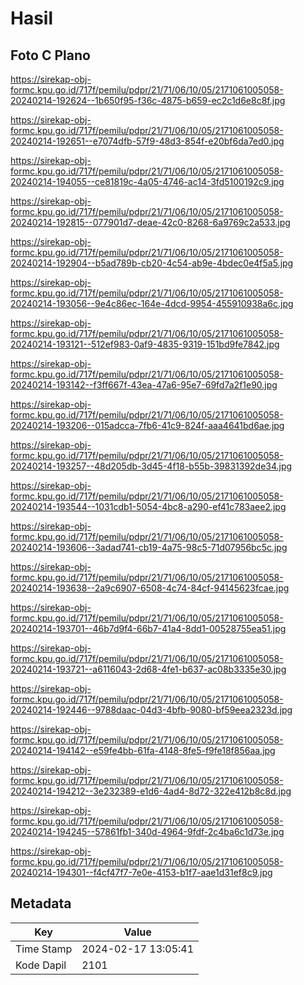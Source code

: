 # Hasil

## Foto C Plano

https://sirekap-obj-formc.kpu.go.id/717f/pemilu/pdpr/21/71/06/10/05/2171061005058-20240214-192624--1b650f95-f36c-4875-b659-ec2c1d6e8c8f.jpg

https://sirekap-obj-formc.kpu.go.id/717f/pemilu/pdpr/21/71/06/10/05/2171061005058-20240214-192651--e7074dfb-57f9-48d3-854f-e20bf6da7ed0.jpg

https://sirekap-obj-formc.kpu.go.id/717f/pemilu/pdpr/21/71/06/10/05/2171061005058-20240214-194055--ce81819c-4a05-4746-ac14-3fd5100192c9.jpg

https://sirekap-obj-formc.kpu.go.id/717f/pemilu/pdpr/21/71/06/10/05/2171061005058-20240214-192815--077901d7-deae-42c0-8268-6a9769c2a533.jpg

https://sirekap-obj-formc.kpu.go.id/717f/pemilu/pdpr/21/71/06/10/05/2171061005058-20240214-192904--b5ad789b-cb20-4c54-ab9e-4bdec0e4f5a5.jpg

https://sirekap-obj-formc.kpu.go.id/717f/pemilu/pdpr/21/71/06/10/05/2171061005058-20240214-193056--9e4c86ec-164e-4dcd-9954-455910938a6c.jpg

https://sirekap-obj-formc.kpu.go.id/717f/pemilu/pdpr/21/71/06/10/05/2171061005058-20240214-193121--512ef983-0af9-4835-9319-151bd9fe7842.jpg

https://sirekap-obj-formc.kpu.go.id/717f/pemilu/pdpr/21/71/06/10/05/2171061005058-20240214-193142--f3ff667f-43ea-47a6-95e7-69fd7a2f1e90.jpg

https://sirekap-obj-formc.kpu.go.id/717f/pemilu/pdpr/21/71/06/10/05/2171061005058-20240214-193206--015adcca-7fb6-41c9-824f-aaa4641bd6ae.jpg

https://sirekap-obj-formc.kpu.go.id/717f/pemilu/pdpr/21/71/06/10/05/2171061005058-20240214-193257--48d205db-3d45-4f18-b55b-39831392de34.jpg

https://sirekap-obj-formc.kpu.go.id/717f/pemilu/pdpr/21/71/06/10/05/2171061005058-20240214-193544--1031cdb1-5054-4bc8-a290-ef41c783aee2.jpg

https://sirekap-obj-formc.kpu.go.id/717f/pemilu/pdpr/21/71/06/10/05/2171061005058-20240214-193606--3adad741-cb19-4a75-98c5-71d07956bc5c.jpg

https://sirekap-obj-formc.kpu.go.id/717f/pemilu/pdpr/21/71/06/10/05/2171061005058-20240214-193638--2a9c6907-6508-4c74-84cf-94145623fcae.jpg

https://sirekap-obj-formc.kpu.go.id/717f/pemilu/pdpr/21/71/06/10/05/2171061005058-20240214-193701--46b7d9f4-66b7-41a4-8dd1-00528755ea51.jpg

https://sirekap-obj-formc.kpu.go.id/717f/pemilu/pdpr/21/71/06/10/05/2171061005058-20240214-193721--a6116043-2d68-4fe1-b637-ac08b3335e30.jpg

https://sirekap-obj-formc.kpu.go.id/717f/pemilu/pdpr/21/71/06/10/05/2171061005058-20240214-192446--9788daac-04d3-4bfb-9080-bf59eea2323d.jpg

https://sirekap-obj-formc.kpu.go.id/717f/pemilu/pdpr/21/71/06/10/05/2171061005058-20240214-194142--e59fe4bb-61fa-4148-8fe5-f9fe18f856aa.jpg

https://sirekap-obj-formc.kpu.go.id/717f/pemilu/pdpr/21/71/06/10/05/2171061005058-20240214-194212--3e232389-e1d6-4ad4-8d72-322e412b8c8d.jpg

https://sirekap-obj-formc.kpu.go.id/717f/pemilu/pdpr/21/71/06/10/05/2171061005058-20240214-194245--57861fb1-340d-4964-9fdf-2c4ba6c1d73e.jpg

https://sirekap-obj-formc.kpu.go.id/717f/pemilu/pdpr/21/71/06/10/05/2171061005058-20240214-194301--f4cf47f7-7e0e-4153-b1f7-aae1d31ef8c9.jpg


## Metadata

| Key        | Value               |
| ---------- | ------------------- |
| Time Stamp | 2024-02-17 13:05:41 |
| Kode Dapil | 2101                |



